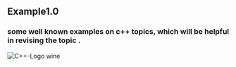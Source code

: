 ## Example1.0

### some well known examples  on c++ topics, which will be helpful in revising the topic .

![C++-Logo wine](https://user-images.githubusercontent.com/90840992/138560617-98e1464b-5c80-465f-94c3-c5ea4e0fdb3b.png)

